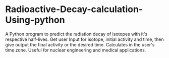 # Radioactive-Decay-calculation-Using-python
A Python program to predict the radiation decay of isotopes with it's respective half-lives. Get user Input for isotope, initial activity and time, then give output the final activity or the desired time. Calculates in the user's time zone. Useful for nuclear engineering and medical applications.
